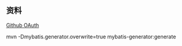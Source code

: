 ##  资料
[Github OAuth](https://developer.github.com/apps/building-oauth-apps/creating-custom-badges-for-oauth-apps/)


mvn -Dmybatis.generator.overwrite=true mybatis-generator:generate
